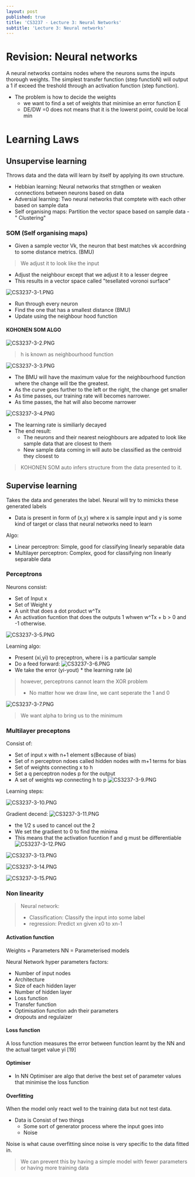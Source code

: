 ```yaml
---
layout: post
published: true
title: 'CS3237 - Lecture 3: Neural Networks'
subtitle: 'Lecture 3: Neural networks'
---
```

# Revision: Neural networks
A neural networks contains nodes where the neurons sums the inputs thorough weights. The simplest transfer function (step functioN) will output a 1 if exceed the treshold through an activation function (step function). 

- The problem is how to decide the weights
	- we want to find a set of weights that minimise an error function E
    - DE/DW =0 does not means that it is the lowerst point, could be local min
    
# Learning Laws

## Unsupervise learning
Throws data and the data will learn by itself by applying its own structure. 
- Hebbian learning: Neural networks that strngthen or weaken connections between neurons based on data
- Adversial learning: Two neural networks that comptete with each other based on sample data
- Self organising maps: Partition the vector space based on sample data - " Clustering"


### SOM (Self organising maps)
- Given a sample vector Vk, the neuron that best matches vk accordning to some distance metrics. (BMU)
> We adjust it to look like the input
- Adjust the neighbour except that we adjust it to a lesser degree
- This results in a vector space called "tesellated voronoi surface"

![CS3237-3-1.PNG]({{site.baseurl}}/img/CS3237-3-1.PNG)


- Run through every neuron
- Find the one that has a smallest distance (BMU)
- Update using the neighbour hood function

#### KOHONEN SOM ALGO
![CS3237-3-2.PNG]({{site.baseurl}}/img/CS3237-3-2.PNG)


> h is known as neighbourhood function

![CS3237-3-3.PNG]({{site.baseurl}}/img/CS3237-3-3.PNG)

- The BMU will have the maximum value for the neighbourhood function where the change will tbe the greatest. 
- As the curve goes further to the left or the right, the change get smaller 
- As time passes, our training rate will becomes narrower. 
- As time passes, the hat will also become narrower

![CS3237-3-4.PNG]({{site.baseurl}}/img/CS3237-3-4.PNG)


- The learning rate is similiarly decayed
- The end result:
	- The neurons and their nearest neioghbours are adpated to look like sample data that are closest to them
    - New sample data coming in will auto be classified as the centroid they closest to
    
> KOHONEN SOM auto infers structure from the data presented to it.


## Supervise learning
Takes the data and generates the label. Neural will try to mimicks these generated labels

- Data is present in form of (x,y) where x is sample input and y is some kind of target or class that neural networks need to learn

Algo:
- Linear perceptron: Simple, good for classifying linearly separable data
- Multilayer perceptron: Complex, good for classifying non linearly separable data


### Perceptrons
Neurons consist:
- Set of Input x
- Set of Weight y
- A unit that does a dot product w^Tx
- An activation fucntion that does the outputs 1 whwen w^Tx + b > 0 and -1 otherwise.

![CS3237-3-5.PNG]({{site.baseurl}}/img/CS3237-3-5.PNG)


Learning algo: 
- Present (xi,yi) to preceptron, where i is a particular sample
- Do a feed forward:
![CS3237-3-6.PNG]({{site.baseurl}}/img/CS3237-3-6.PNG)
- We take the error (yi-yout) * the learning rate (a) 

> however, perceptrons cannot learn the XOR problem
> - No matter how we draw line, we cant seperate the 1 and 0

![CS3237-3-7.PNG]({{site.baseurl}}/img/CS3237-3-7.PNG)

> We want alpha to bring us to the minimum


### Multilayer preceptons

Consist of:
- Set of input x with n+1 element s(Because of bias)
- Set of n perceptron ndoes called hidden nodes with m+1 terms for bias
- Set of weights connecting x to h
- Set a q perceptron nodes p for the output
- A set of weights wp connecting h to p
![CS3237-3-9.PNG]({{site.baseurl}}/img/CS3237-3-9.PNG)

Learning steps:

![CS3237-3-10.PNG]({{site.baseurl}}/img/CS3237-3-10.PNG)

Gradient decend:
![CS3237-3-11.PNG]({{site.baseurl}}/img/CS3237-3-11.PNG)

- the 1/2 s used to cancel out the 2
- We set the gradient to 0 to find the minima
- This means that the activation fucntion f and g must be differentiable
![CS3237-3-12.PNG]({{site.baseurl}}/img/CS3237-3-12.PNG)


![CS3237-3-13.PNG]({{site.baseurl}}/img/CS3237-3-13.PNG)

![CS3237-3-14.PNG]({{site.baseurl}}/img/CS3237-3-14.PNG)

![CS3237-3-15.PNG]({{site.baseurl}}/img/CS3237-3-15.PNG)

### Non linearity

> Neural network:
> - Classification: Classify the input into some label
> - regression: Predict xn given x0 to xn-1  

#### Activation function

Weights = Parameters
NN = Parameterised models



Neural Network hyper parameters factors:
- Number of input nodes
- Architecture
- Size of each hidden layer
- Number of hidden layer
- Loss function
- Transfer function
- Optimisation function adn their parameters
- dropouts and regulaizer

#### Loss function
A loss function measures the error between function learnt by the NN and the actual target value yi
[19]

#### Optimiser

- In NN Optimiser are algo that derive the best set of parameter values that minimise the loss function

#### Overfitting
When the model only react well to the training data but not test data.

- Data is Consist of two things
	- Some sort of generator process where the input goes into
    - Noise

Noise is what cause overfitting since noise is very specific to the data fitted in.


> We can prevent this by having a simple model with fewer parameters or having more training data